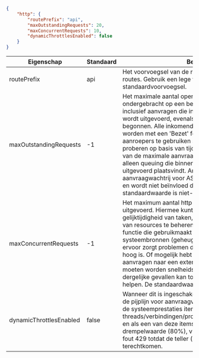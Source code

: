 ```json
{
    "http": {
        "routePrefix": "api",
        "maxOutstandingRequests": 20,
        "maxConcurrentRequests": 10,
        "dynamicThrottlesEnabled": false
    }
}
```

|Eigenschap  |Standaard | Beschrijving |
|---------|---------|---------| 
|routePrefix|api|Het voorvoegsel van de route die van toepassing op alle routes. Gebruik een lege tekenreeks te verwijderen van het standaardvoorvoegsel. |
|maxOutstandingRequests|-1|Het maximale aantal openstaande aanvragen die zijn ondergebracht op een bepaald moment. Deze limiet is inclusief aanvragen die in de wachtrij staan, maar niet wordt uitgevoerd, evenals in voortgang uitvoeringen zijn begonnen. Alle inkomende aanvragen via deze limiet worden met een 'Bezet' fout 429 geweigerd. Die kunt aanroepers te gebruiken strategieën voor opnieuw proberen op basis van tijd en ook helpt u bij het bepalen van de maximale aanvraag latenties. Hiermee bepaalt u alleen queuing die binnen het pad van script host worden uitgevoerd plaatsvindt. Andere wachtrijen, zoals de aanvraagwachtrij voor ASP.NET is nog steeds van kracht en wordt niet beïnvloed door deze instelling. De standaardwaarde is niet-gebonden.|
|maxConcurrentRequests|-1|Het maximum aantal http-functies die parallel worden uitgevoerd. Hiermee kunt u besturingselement gelijktijdigheid van taken, die kan helpen met het gebruik van resources te beheren. Bijvoorbeeld, kan er een http-functie die gebruikmaakt van een groot aantal systeembronnen (geheugen/cpu/sockets), zodat het ervoor zorgt problemen dat wanneer gelijktijdigheid te hoog is. Of mogelijk hebt u een functie waarmee uitgaande aanvragen naar een externe service en deze aanroepen moeten worden snelheidsbeperking van toepassing. In dergelijke gevallen kan toepassen van een vertraging hier helpen. De standaardwaarde is niet-gebonden.|
|dynamicThrottlesEnabled|false|Wanneer dit is ingeschakeld, worden deze instelling wordt de pijplijn voor aanvraagverwerking periodiek controleren de systeemprestaties items zoals threads/verbindingen/processen/cpu/geheugen/enzovoort en als een van deze items zijn over een ingebouwde hoge drempelwaarde (80%), vraagt geweigerd met een 'Bezet' fout 429 totdat de teller (s) terug naar de normale niveaus terechtkomen.|

